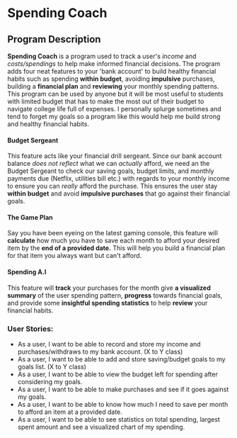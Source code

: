 # Spending Coach

## Program Description

**Spending Coach** is a program used to track a user's _income_ and _costs/spendings_ to help make informed financial decisions.
The program adds four neat features to your 'bank account' to build healthy financial habits such as spending **within budget**, avoiding **impulsive** purchases, building a **financial plan** and **reviewing** your monthly spending patterns. This program can be used by anyone but it will be most useful to students with limited budget that has to
make the most out of their budget to navigate college life full of expenses. I personally splurge sometimes and tend to forget my goals so a program like this would help me build
strong and healthy financial habits.

#### Budget Sergeant

This feature acts like your financial drill sergeant. Since our bank account balance _does not reflect_ what we can _actually_ afford, we need an the Budget Sergeant to check our saving goals, budget limits, and monthly payments due (Netflix, utilities bill etc.) with regards to your monthly income to ensure you can _really_ afford the purchase. This ensures the user stay **within budget** and avoid **impulsive purchases** that go against their financial goals.

#### The Game Plan

Say you have been eyeing on the latest gaming console, this feature will **calculate** how much you have to save each month to afford your desired item by the **end of a provided date.** This will help you build a financial plan for that item you always want but can't afford.

#### Spending A.I

This feature will **track** your purchases for the month give **a visualized summary** of the user spending pattern, **progress** towards financial goals, and provide some **insightful spending statistics** to help **review** your financial habits.

### User Stories:

- As a user, I want to be able to record and store my income and purchases/withdraws to my bank account. (X to Y class)
- As a user, I want to be able to add and store saving/budget goals to my goals list. (X to Y class)
- As a user, I want to be able to view the budget left for spending after considering my goals.
- As a user, I want to be able to make purchases and see if it goes against my goals.
- As a user, I want to be able to know how much I need to save per month to afford an item at a provided date.
- As a user, I want to be able to see statistics on total spending, largest spent amount and see a visualized chart of my spending.
